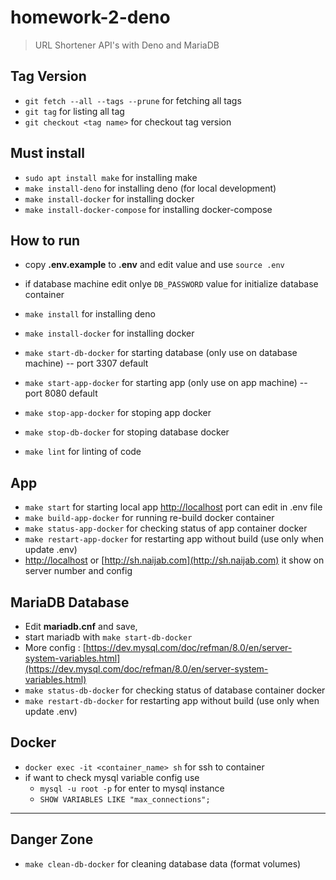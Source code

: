 # homework-2-deno

> URL Shortener API's with Deno and MariaDB

## Tag Version
- `git fetch --all --tags --prune` for fetching all tags
- `git tag` for listing all tag
- `git checkout <tag name>` for checkout tag version

## Must install
- `sudo apt install make` for installing make
- `make install-deno` for installing deno (for local development)
- `make install-docker` for installing docker 
- `make install-docker-compose` for installing docker-compose

## How to run
- copy **.env.example** to **.env** and edit value and use `source .env`
- if database machine edit onlye `DB_PASSWORD` value for initialize database container

- `make install` for installing deno
- `make install-docker` for installing docker
- `make start-db-docker` for starting database (only use on database machine) -- port 3307 default
- `make start-app-docker` for starting app (only use on app machine) -- port 8080 default
- `make stop-app-docker` for stoping app docker
- `make stop-db-docker` for stoping database docker
- `make lint` for linting of code

## App
- `make start` for starting local app [http://localhost](http://localhost) port can edit in .env file
- `make build-app-docker` for running re-build docker container
- `make status-app-docker` for checking status of app container docker
- `make restart-app-docker` for restarting app without build (use only when update .env)
- [http://localhost](http://localhost) or [http://sh.naijab.com](http://sh.naijab.com) it show on server number and config

## MariaDB Database
- Edit **mariadb.cnf** and save,
- start mariadb with `make start-db-docker`
- More config : [https://dev.mysql.com/doc/refman/8.0/en/server-system-variables.html](https://dev.mysql.com/doc/refman/8.0/en/server-system-variables.html)
- `make status-db-docker` for checking status of database container docker
- `make restart-db-docker` for restarting app without build (use only when update .env)
## Docker
- `docker exec -it <container_name> sh` for ssh to container
- if want to check mysql variable config use 
  - `mysql -u root -p` for enter to mysql instance
  - `SHOW VARIABLES LIKE "max_connections";`

----
## Danger Zone
- `make clean-db-docker` for cleaning database data (format volumes)

